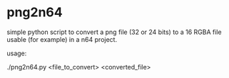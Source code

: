 # png2n64
simple python script to convert a png file (32 or 24 bits) to a 16 RGBA file usable (for example) in a n64 project.

usage:

./png2n64.py <file_to_convert> <converted_file>
